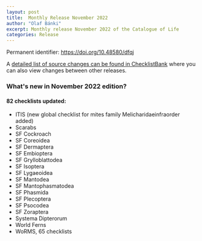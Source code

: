 ```yaml
---
layout: post
title:  Monthly Release November 2022
author: "Olaf Bánki"
excerpt: Monthly release November 2022 of the Catalogue of Life
categories: Release
---
```


Permanent identifier: https://doi.org/10.48580/dfqj

A [detailed list of source changes can be found in ChecklistBank](https://www.checklistbank.org/dataset/9845/sourcemetrics?hideUnchanged=true&releaseKey=9842) where you can also view changes between other releases.

### What's new in November 2022 edition?

#### 82 checklists updated:

 - ITIS (new global checklist for mites family Melicharidaeinfraorder added)
 - Scarabs
 - SF Cockroach
 - SF Coreoidea
 - SF Dermaptera
 - SF Embioptera
 - SF Grylloblattodea
 - SF Isoptera
 - SF Lygaeoidea
 - SF Mantodea
 - SF Mantophasmatodea
 - SF Phasmida
 - SF Plecoptera
 - SF Psocodea
 - SF Zoraptera
 - Systema Dipterorum
 - World Ferns
 - WoRMS, 65 checklists
